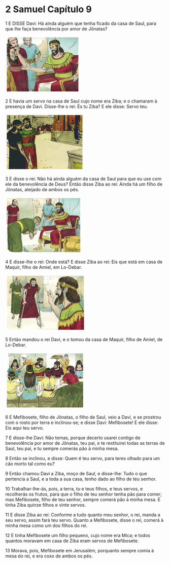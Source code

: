 # 2 Samuel Capítulo 9

1	E DISSE Davi: Há ainda alguém que tenha ficado da casa de Saul, para que lhe faça benevolência por amor de Jônatas?

![](.img/10_2Sa_09_01_RG.jpg)

2	E havia um servo na casa de Saul cujo nome era Ziba; e o chamaram à presença de Davi. Disse-lhe o rei: És tu Ziba? E ele disse: Servo teu.

![](.img/10_2Sa_09_02_RG.jpg)

3	E disse o rei: Não há ainda alguém da casa de Saul para que eu use com ele da benevolência de Deus? Então disse Ziba ao rei: Ainda há um filho de Jônatas, aleijado de ambos os pés.

![](.img/10_2Sa_09_03_RG.jpg)

4	E disse-lhe o rei: Onde está? E disse Ziba ao rei: Eis que está em casa de Maquir, filho de Amiel, em Lo-Debar.

![](.img/10_2Sa_09_04_RG.jpg)

5	Então mandou o rei Davi, e o tomou da casa de Maquir, filho de Amiel, de Lo-Debar.

![](.img/10_2Sa_09_05_RG.jpg)

6	E Mefibosete, filho de Jônatas, o filho de Saul, veio a Davi, e se prostrou com o rosto por terra e inclinou-se; e disse Davi: Mefibosete! E ele disse: Eis aqui teu servo.

7	E disse-lhe Davi: Não temas, porque decerto usarei contigo de benevolência por amor de Jônatas, teu pai, e te restituirei todas as terras de Saul, teu pai, e tu sempre comerás pão à minha mesa.

8	Então se inclinou, e disse: Quem é teu servo, para teres olhado para um cão morto tal como eu?

9	Então chamou Davi a Ziba, moço de Saul, e disse-lhe: Tudo o que pertencia a Saul, e a toda a sua casa, tenho dado ao filho de teu senhor.

10	Trabalhar-lhe-ás, pois, a terra, tu e teus filhos, e teus servos, e recolherás os frutos, para que o filho de teu senhor tenha pão para comer; mas Mefibosete, filho de teu senhor, sempre comerá pão à minha mesa. E tinha Ziba quinze filhos e vinte servos.

11	E disse Ziba ao rei: Conforme a tudo quanto meu senhor, o rei, manda a seu servo, assim fará teu servo. Quanto a Mefibosete, disse o rei, comerá à minha mesa como um dos filhos do rei.

12	E tinha Mefibosete um filho pequeno, cujo nome era Mica; e todos quantos moravam em casa de Ziba eram servos de Mefibosete.

13	Morava, pois, Mefibosete em Jerusalém, porquanto sempre comia à mesa do rei, e era coxo de ambos os pés.


